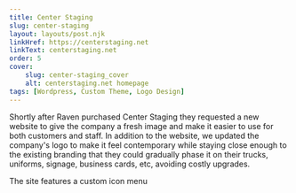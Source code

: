 ```yaml
---
title: Center Staging
slug: center-staging
layout: layouts/post.njk
linkHref: https://centerstaging.net
linkText: centerstaging.net
order: 5
cover:
    slug: center-staging_cover
    alt: centerstaging.net homepage
tags: [Wordpress, Custom Theme, Logo Design]
---
```

Shortly after Raven purchased Center Staging they requested a new website to give the company a fresh image and make it easier to use for both customers and staff. In addition to the website, we updated the company's logo to make it feel contemporary while staying close enough to the existing branding that they could gradually phase it on their trucks, uniforms, signage, business cards, etc, avoiding costly upgrades.

The site features a custom icon menu
